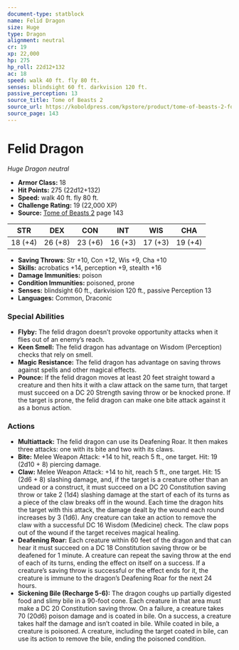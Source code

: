 ```yaml
---
document-type: statblock
name: Felid Dragon
size: Huge
type: Dragon
alignment: neutral
cr: 19
xp: 22,000
hp: 275
hp_roll: 22d12+132
ac: 18
speed: walk 40 ft. fly 80 ft.
senses: blindsight 60 ft. darkvision 120 ft. 
passive_perception: 13
source_title: Tome of Beasts 2
source_url: https://koboldpress.com/kpstore/product/tome-of-beasts-2-for-5th-edition
source_page: 143
---
```


# Felid Dragon

*Huge* *Dragon* *neutral*

- **Armor Class:** 18
- **Hit Points:** 275 (22d12+132)
- **Speed:** walk 40 ft. fly 80 ft.
- **Challenge Rating:** 19 (22,000 XP)
- **Source:** [Tome of Beasts 2](https://koboldpress.com/kpstore/product/tome-of-beasts-2-for-5th-edition) page 143

| STR | DEX | CON | INT | WIS | CHA |
| --- | --- | --- | --- | --- | --- |
| 18 (+4) | 26 (+8) | 23 (+6) | 16 (+3) | 17 (+3) | 19 (+4) |

- **Saving Throws**: Str +10, Con +12, Wis +9, Cha +10
- **Skills:** acrobatics +14, perception +9, stealth +16
- **Damage Immunities:** poison
- **Condition Immunities:** poisoned, prone
- **Senses:** blindsight 60 ft., darkvision 120 ft., passive Perception 13
- **Languages:** Common, Draconic

### Special Abilities

- **Flyby:** The felid dragon doesn’t provoke opportunity attacks when it flies out of an enemy’s reach.
- **Keen Smell:** The felid dragon has advantage on Wisdom (Perception) checks that rely on smell.
- **Magic Resistance:** The felid dragon has advantage on saving throws against spells and other magical effects.
- **Pounce:** If the felid dragon moves at least 20 feet straight toward a creature and then hits it with a claw attack on the same turn, that target must succeed on a DC 20 Strength saving throw or be knocked prone. If the target is prone, the felid dragon can make one bite attack against it as a bonus action.

### Actions

- **Multiattack:** The felid dragon can use its Deafening Roar. It then makes three attacks: one with its bite and two with its claws.
- **Bite:** Melee Weapon Attack: +14 to hit, reach 5 ft., one target. Hit: 19 (2d10 + 8) piercing damage.
- **Claw:** Melee Weapon Attack: +14 to hit, reach 5 ft., one target. Hit: 15 (2d6 + 8) slashing damage, and, if the target is a creature other than an undead or a construct, it must succeed on a DC 20 Constitution saving throw or take 2 (1d4) slashing damage at the start of each of its turns as a piece of the claw breaks off in the wound. Each time the dragon hits the target with this attack, the damage dealt by the wound each round increases by 3 (1d6). Any creature can take an action to remove the claw with a successful DC 16 Wisdom (Medicine) check. The claw pops out of the wound if the target receives magical healing.
- **Deafening Roar:** Each creature within 60 feet of the dragon and that can hear it must succeed on a DC 18 Constitution saving throw or be deafened for 1 minute. A creature can repeat the saving throw at the end of each of its turns, ending the effect on itself on a success. If a creature’s saving throw is successful or the effect ends for it, the creature is immune to the dragon’s Deafening Roar for the next 24 hours.
- **Sickening Bile (Recharge 5-6):** The dragon coughs up partially digested food and slimy bile in a 90-foot cone. Each creature in that area must make a DC 20 Constitution saving throw. On a failure, a creature takes 70 (20d6) poison damage and is coated in bile. On a success, a creature takes half the damage and isn’t coated in bile. While coated in bile, a creature is poisoned. A creature, including the target coated in bile, can use its action to remove the bile, ending the poisoned condition.
